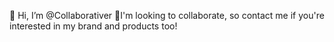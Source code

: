 👋 Hi, I’m @Collaborativer
💞️I'm looking to collaborate, so contact me if you're interested in my brand and products too!

<!---
Collaborativer/Collaborativer is a ✨ special ✨ repository because its `README.md` (this file) appears on your GitHub profile.
You can click the Preview link to take a look at your changes.
--->
